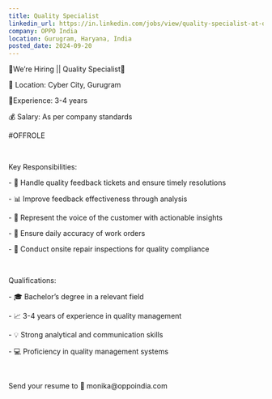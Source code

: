 ```yaml
---
title: Quality Specialist
linkedin_url: https://in.linkedin.com/jobs/view/quality-specialist-at-oppo-india-4029885395?position=29&pageNum=0&refId=V%2BYelADDkwm8o3tcjethsg%3D%3D&trackingId=9vciyzVWKoEl%2B%2FioHrUM%2FQ%3D%3D
company: OPPO India
location: Gurugram, Haryana, India
posted_date: 2024-09-20
---
```


<div class="description__text description__text--rich">
<section class="show-more-less-html" data-max-lines="5">
<div class="show-more-less-html__markup show-more-less-html__markup--clamp-after-5 relative overflow-hidden">
<p>🚀We’re Hiring || Quality Specialist🚀 </p><p>📍 Location: Cyber City, Gurugram </p><p>💼Experience: 3-4 years </p><p>💰 Salary: As per company standards</p><p> #OFFROLE </p><p><br/></p><p>Key Responsibilities:</p><p>- 🎯 Handle quality feedback tickets and ensure timely resolutions </p><p>- 📊 Improve feedback effectiveness through analysis </p><p>- 👥 Represent the voice of the customer with actionable insights </p><p>- 📝 Ensure daily accuracy of work orders </p><p>- 🔧 Conduct onsite repair inspections for quality compliance </p><p><br/></p><p>Qualifications:</p><p>- 🎓 Bachelor’s degree in a relevant field </p><p>- 📈 3-4 years of experience in quality management </p><p>- 💡 Strong analytical and communication skills </p><p>- 💻 Proficiency in quality management systems </p><p><br/></p><p>Send your resume to 📧 monika@oppoindia.com</p>
</div>


<!-- --> </section>
</div>